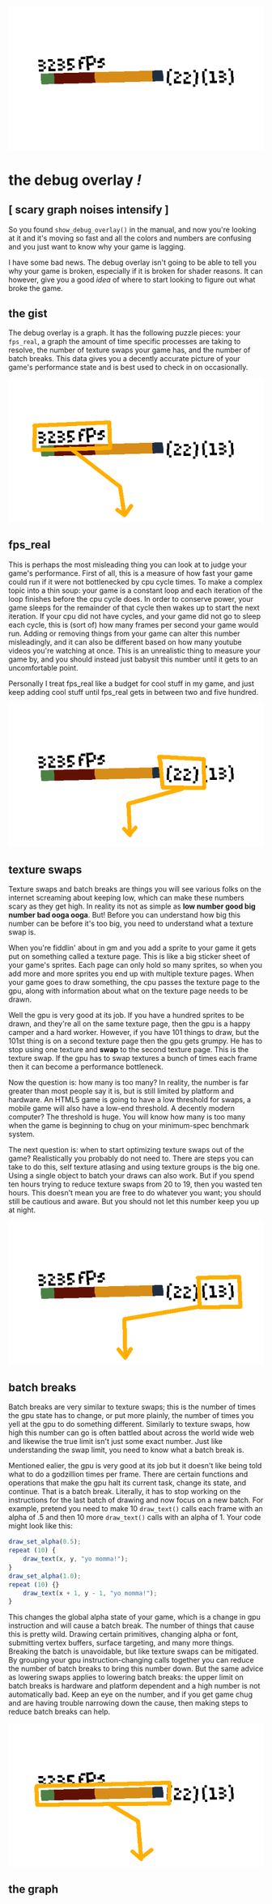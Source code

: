 ![image](/topics/debugoverlay/img/header.png)

# the debug overlay _!_

## [ scary graph noises intensify ]

So you found `show_debug_overlay()` in the manual, and now you're looking at it and it's moving so fast and all the colors and numbers are confusing and you just want to know why your game is lagging.

I have some bad news. The debug overlay isn't going to be able to tell you why your game is broken, especially if it is broken for shader reasons. It can however, give you a good _idea_ of where to start looking to figure out what broke the game.

## the gist

The debug overlay is a graph. It has the following puzzle pieces: your `fps_real`, a graph the amount of time specific processes are taking to resolve, the number of texture swaps your game has, and the number of batch breaks. This data gives you a decently accurate picture of your game's performance state and is best used to check in on occasionally.

![image](/topics/debugoverlay/img/fpsreal.png)

## fps_real

This is perhaps the most misleading thing you can look at to judge your game's performance. First of all, this is a measure of how fast your game could run if it were not bottlenecked by cpu cycle times. To make a complex topic into a thin soup: your game is a constant loop and each iteration of the loop finishes before the cpu cycle does. In order to conserve power, your game sleeps for the remainder of that cycle then wakes up to start the next iteration. If your cpu did not have cycles, and your game did not go to sleep each cycle, this is (sort of) how many frames per second your game would run. Adding or removing things from your game can alter this number misleadingly, and it can also be different based on how many youtube videos you're watching at once. This is an unrealistic thing to measure your game by, and you should instead just babysit this number until it gets to an uncomfortable point.

Personally I treat fps_real like a budget for cool stuff in my game, and just keep adding cool stuff until fps_real gets in between two and five hundred.

![image](/topics/debugoverlay/img/swap.png)

## texture swaps

Texture swaps and batch breaks are things you will see various folks on the internet screaming about keeping low, which can make these numbers scary as they get high. In reality its not as simple as **low number good big number bad ooga ooga**. But! Before you can understand how big this number can be before it's too big, you need to understand what a texture swap is.

When you're fiddlin' about in gm and you add a sprite to your game it gets put on something called a texture page. This is like a big sticker sheet of your game's sprites. Each page can only hold so many sprites, so when you add more and more sprites you end up with multiple texture pages. When your game goes to draw something, the cpu passes the texture page to the gpu, along with information about what on the texture page needs to be drawn.

Well the gpu is very good at its job. If you have a hundred sprites to be drawn, and they're all on the same texture page, then the gpu is a happy camper and a hard worker. However, if you have 101 things to draw, but the 101st thing is on a second texture page then the gpu gets grumpy. He has to stop using one texture and **swap** to the second texture page. This is the texture swap. If the gpu has to swap textures a bunch of times each frame then it can become a performance bottleneck.

Now the question is: how many is too many? In reality, the number is far greater than most people say it is, but is still limited by platform and hardware. An HTML5 game is going to have a low threshold for swaps, a mobile game will also have a low-end threshold. A decently modern computer? The threshold is huge. You will know how many is too many when the game is beginning to chug on your minimum-spec benchmark system.

The next question is: when to start optimizing texture swaps out of the game? Realistically you probably do not need to. There are steps you can take to do this, self texture atlasing and using texture groups is the big one. Using a single object to batch your draws can also work. But if you spend ten hours trying to reduce texture swaps from 20 to 19, then you wasted ten hours. This doesn't mean you are free to do whatever you want; you should still be cautious and aware. But you should not let this number keep you up at night.

![image](/topics/debugoverlay/img/break.png)

## batch breaks

Batch breaks are very similar to texture swaps; this is the number of times the gpu state has to change, or put more plainly, the number of times you yell at the gpu to do something different. Similarly to texture swaps, how high this number can go is often battled about across the world wide web and likewise the true limit isn't just some exact number. Just like understanding the swap limit, you need to know what a batch break is.

Mentioned ealier, the gpu is very good at its job but it doesn't like being told what to do a godzillion times per frame. There are certain functions and operations that make the gpu halt its current task, change its state, and continue. That is a batch break. Literally, it has to stop working on the instructions for the last batch of drawing and now focus on a new batch. For example, pretend you need to make 10 `draw_text()` calls each frame with an alpha of .5 and then 10 more `draw_text()` calls with an alpha of 1. Your code might look like this:
```js
draw_set_alpha(0.5);
repeat (10) {
    draw_text(x, y, "yo momma!");
}
draw_set_alpha(1.0);
repeat (10) {}
	draw_text(x + 1, y - 1, "yo momma!");
}
```

This changes the global alpha state of your game, which is a change in gpu instruction and will cause a batch break. The number of things that cause this is pretty wild. Drawing certain primitives, changing alpha or font, submitting vertex buffers, surface targeting, and many more things. Breaking the batch is unavoidable, but like texture swaps can be mitigated. By grouping your gpu instruction-changing calls together you can reduce the number of batch breaks to bring this number down. But the same advice as lowering swaps applies to lowering batch breaks: the upper limit on batch breaks is hardware and platform dependent and a high number is not automatically bad. Keep an eye on the number, and if you get game chug and are having trouble narrowing down the cause, then making steps to reduce batch breaks can help.

![image](/topics/debugoverlay/img/graph.png)

## the graph

